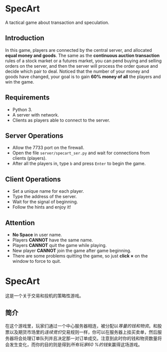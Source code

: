 # SpecArt
A tactical game about transaction and speculation.

## Introduction
In this game, players are connected by the central server, and allocated **equal money and goods**. The same as the **continuous auction transaction** rules of a stock market or a futures market, you can pend buying and selling orders on the server, and then the server will process the order queue and decide which pair to deal. Noticed that the number of your money and goods have changed, your goal is to gain **60% money of all** the players and win the game. 

## Requirements
* Python 3.
* A server with network.
* Clients as players able to connect to the server.

## Server Operations
* Allow the 7733 port on the firewall.
* Open the file `server/specart_ser.py` and wait for connections from clients (players).
* After all the players in, type `b` and press `Enter` to begin the game.

## Client Operations
* Set a unique name for each player.
* Type the address of the server.
* Wait for the signal of beginning.
* Follow the hints and enjoy it!

## Attention
* **No Space** in user name.
* Players **CANNOT** have the same name.
* Players **CANNOT** quit the game while playing.
* New player **CANNOT** join the game after game beginning.
* There are some problems quitting the game, so just **click ×** on the window to force to quit.

# SpecArt
这是一个关于交易和投机的策略性游戏。

## 简介
在这个游戏里，玩家们通过一个中心服务器相连，被分配以*等量的钱和物资*。和股票以及期货市场里的*连续竞价*交易规则一样，你可以在服务器上挂买卖单，然后服务器将会处理订单队列并且决定那一对订单成交。注意到此时你的钱和物资数量将会发生变化，而你的目的则是得到*所有玩家60 %的钱*来赢得这场游戏。
